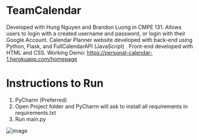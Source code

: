 # TeamCalendar
Developed with Hung Nguyen and Brandon Luong in CMPE 131. Allows users to login with a created username and password, or login with their Google Account. Calendar Planner website developed with back-end using Python, Flask, and FullCalendarAPI (JavaScript) . Front-end developed with HTML and CSS.
Working Demo: https://personal-calendar-1.herokuapp.com/homepage
# Instructions to Run
1. PyCharm (Preferred)
2. Open Project folder and PyCharm will ask to install all requirements in requirements.txt
3. Run main.py

![image](https://user-images.githubusercontent.com/66939964/150460320-56cdf0dc-d1e9-4ac7-a347-ccfa19345c7f.png)
